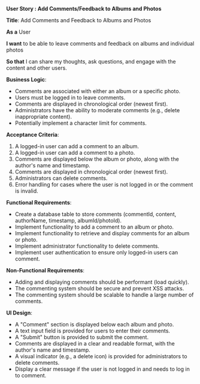 **User Story : Add Comments/Feedback to Albums and Photos**

**Title**: Add Comments and Feedback to Albums and Photos

**As a** User

**I want** to be able to leave comments and feedback on albums and individual photos

**So that** I can share my thoughts, ask questions, and engage with the content and other users.

**Business Logic**:

- Comments are associated with either an album or a specific photo.
- Users must be logged in to leave comments.
- Comments are displayed in chronological order (newest first).
- Administrators have the ability to moderate comments (e.g., delete inappropriate content).
- Potentially implement a character limit for comments.

**Acceptance Criteria**:

1.  A logged-in user can add a comment to an album.
2.  A logged-in user can add a comment to a photo.
3.  Comments are displayed below the album or photo, along with the author's name and timestamp.
4.  Comments are displayed in chronological order (newest first).
5.  Administrators can delete comments.
6.  Error handling for cases where the user is not logged in or the comment is invalid.

**Functional Requirements**:

- Create a database table to store comments (commentId, content, authorName, timestamp, albumId/photoId).
- Implement functionality to add a comment to an album or photo.
- Implement functionality to retrieve and display comments for an album or photo.
- Implement administrator functionality to delete comments.
- Implement user authentication to ensure only logged-in users can comment.

**Non-Functional Requirements**:

- Adding and displaying comments should be performant (load quickly).
- The commenting system should be secure and prevent XSS attacks.
- The commenting system should be scalable to handle a large number of comments.

**UI Design**:

- A "Comment" section is displayed below each album and photo.
- A text input field is provided for users to enter their comments.
- A "Submit" button is provided to submit the comment.
- Comments are displayed in a clear and readable format, with the author's name and timestamp.
- A visual indicator (e.g., a delete icon) is provided for administrators to delete comments.
- Display a clear message if the user is not logged in and needs to log in to comment.
